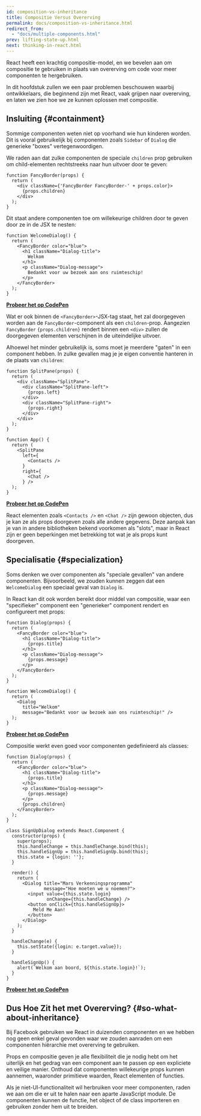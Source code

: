```yaml
---
id: composition-vs-inheritance
title: Compositie Versus Overerving
permalink: docs/composition-vs-inheritance.html
redirect_from:
  - "docs/multiple-components.html"
prev: lifting-state-up.html
next: thinking-in-react.html
---
```


React heeft een krachtig compositie-model, en we bevelen aan om compositie te gebruiken in plaats van overerving om code voor meer componenten te hergebruiken.

In dit hoofdstuk zullen we een paar problemen beschouwen waarbij ontwikkelaars, die beginnend zijn met React, vaak grijpen naar overerving, en laten we zien hoe we ze kunnen oplossen met compositie.

## Insluiting {#containment}

Sommige componenten weten niet op voorhand wie hun kinderen worden. Dit is vooral gebruikelijk bij componenten zoals `Sidebar` of `Dialog` die generieke "boxes" vertegenwoordigen.

We raden aan dat zulke componenten de speciale `children` prop gebruiken om child-elementen rechtstreeks naar hun uitvoer door te geven:

```js{4}
function FancyBorder(props) {
  return (
    <div className={'FancyBorder FancyBorder-' + props.color}>
      {props.children}
    </div>
  );
}
```

Dit staat andere componenten toe om willekeurige children door te geven door ze in de JSX te nesten:

```js{4-9}
function WelcomeDialog() {
  return (
    <FancyBorder color="blue">
      <h1 className="Dialog-title">
        Welkom
      </h1>
      <p className="Dialog-message">
        Bedankt voor uw bezoek aan ons ruimteschip!
      </p>
    </FancyBorder>
  );
}
```

**[Probeer het op CodePen](https://codepen.io/gaearon/pen/ozqNOV?editors=0010)**

Wat er ook binnen de `<FancyBorder>`-JSX-tag staat, het zal doorgegeven worden aan de `FancyBorder`-component als een `children`-prop. Aangezien `FancyBorder` `{props.children}` rendert binnen een `<div>` zullen de doorgegeven elementen verschijnen in de uiteindelijke uitvoer.

Alhoewel het minder gebruikelijk is, soms moet je meerdere "gaten" in een component hebben. In zulke gevallen mag je je eigen conventie hanteren in de plaats van `children`:

```js{5,8,18,21}
function SplitPane(props) {
  return (
    <div className="SplitPane">
      <div className="SplitPane-left">
        {props.left}
      </div>
      <div className="SplitPane-right">
        {props.right}
      </div>
    </div>
  );
}

function App() {
  return (
    <SplitPane
      left={
        <Contacts />
      }
      right={
        <Chat />
      } />
  );
}
```

[**Probeer het op CodePen**](https://codepen.io/gaearon/pen/gwZOJp?editors=0010)

React elementen zoals `<Contacts />` en `<Chat />` zijn gewoon objecten, dus je kan ze als props doorgeven zoals alle andere gegevens. Deze aanpak kan je van in andere bibliotheken bekend voorkomen als "slots", maar in React zijn er geen beperkingen met betrekking tot wat je als props kunt doorgeven.

## Specialisatie {#specialization}

Soms denken we over componenten als "speciale gevallen" van andere componenten. Bijvoorbeeld, we zouden kunnen zeggen dat een `WelcomeDialog` een speciaal geval van `Dialog` is.

In React kan dit ook worden bereikt door middel van compositie, waar een "specifieker" component een "generieker" component rendert en configureert met props:

```js{5,8,16-18}
function Dialog(props) {
  return (
    <FancyBorder color="blue">
      <h1 className="Dialog-title">
        {props.title}
      </h1>
      <p className="Dialog-message">
        {props.message}
      </p>
    </FancyBorder>
  );
}

function WelcomeDialog() {
  return (
    <Dialog
      title="Welkom"
      message="Bedankt voor uw bezoek aan ons ruimteschip!" />
  );
}
```

[**Probeer het op CodePen**](https://codepen.io/gaearon/pen/kkEaOZ?editors=0010)

Compositie werkt even goed voor componenten gedefinieerd als classes:

```js{10,27-31}
function Dialog(props) {
  return (
    <FancyBorder color="blue">
      <h1 className="Dialog-title">
        {props.title}
      </h1>
      <p className="Dialog-message">
        {props.message}
      </p>
      {props.children}
    </FancyBorder>
  );
}

class SignUpDialog extends React.Component {
  constructor(props) {
    super(props);
    this.handleChange = this.handleChange.bind(this);
    this.handleSignUp = this.handleSignUp.bind(this);
    this.state = {login: ''};
  }

  render() {
    return (
      <Dialog title="Mars Verkenningsprogramma"
              message="Hoe moeten we u noemen?">
        <input value={this.state.login}
               onChange={this.handleChange} />
        <button onClick={this.handleSignUp}>
          Meld Me Aan!
        </button>
      </Dialog>
    );
  }

  handleChange(e) {
    this.setState({login: e.target.value});
  }

  handleSignUp() {
    alert(`Welkom aan boord, ${this.state.login}!`);
  }
}
```

[**Probeer het op CodePen**](https://codepen.io/gaearon/pen/gwZbYa?editors=0010)

## Dus Hoe Zit het met Overerving? {#so-what-about-inheritance}

Bij Facebook gebruiken we React in duizenden componenten en we hebben nog geen enkel geval gevonden waar we zouden aanraden om een componenten hiërarchie met overerving te gebruiken.

Props en compositie geven je alle flexibiliteit die je nodig hebt om het uiterlijk en het gedrag van een component aan te passen op een expliciete en veilige manier. Onthoud dat componenten willekeurige props kunnen aannemen, waaronder primitieve waarden, React elementen of functies.

Als je niet-UI-functionaliteit wil herbruiken voor meer componenten, raden we aan om die er uit te halen naar een aparte JavaScript module. De componenten kunnen de functie, het object of de class importeren en gebruiken zonder hem uit te breiden.
